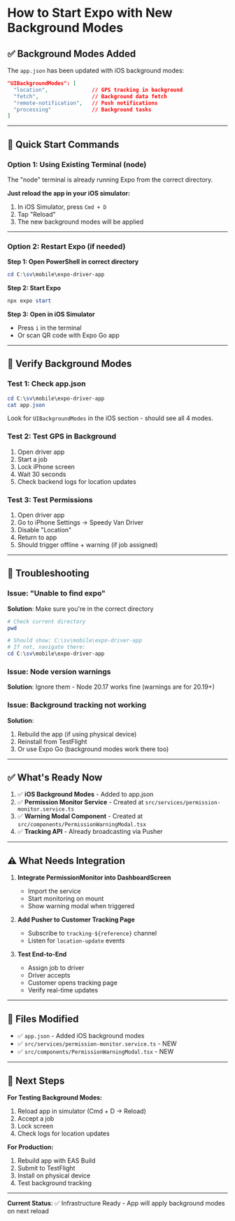 # How to Start Expo with New Background Modes

## ✅ Background Modes Added

The `app.json` has been updated with iOS background modes:
```json
"UIBackgroundModes": [
  "location",              // GPS tracking in background
  "fetch",                 // Background data fetch
  "remote-notification",   // Push notifications
  "processing"             // Background tasks
]
```

---

## 🚀 Quick Start Commands

### Option 1: Using Existing Terminal (node)
The "node" terminal is already running Expo from the correct directory.

**Just reload the app in your iOS simulator:**
1. In iOS Simulator, press `Cmd + D`
2. Tap "Reload"
3. The new background modes will be applied

---

### Option 2: Restart Expo (if needed)

**Step 1: Open PowerShell in correct directory**
```powershell
cd C:\sv\mobile\expo-driver-app
```

**Step 2: Start Expo**
```powershell
npx expo start
```

**Step 3: Open in iOS Simulator**
- Press `i` in the terminal
- Or scan QR code with Expo Go app

---

## 📱 Verify Background Modes

### Test 1: Check app.json
```powershell
cd C:\sv\mobile\expo-driver-app
cat app.json
```

Look for `UIBackgroundModes` in the iOS section - should see all 4 modes.

### Test 2: Test GPS in Background
1. Open driver app
2. Start a job
3. Lock iPhone screen
4. Wait 30 seconds
5. Check backend logs for location updates

### Test 3: Test Permissions
1. Open driver app
2. Go to iPhone Settings → Speedy Van Driver
3. Disable "Location"
4. Return to app
5. Should trigger offline + warning (if job assigned)

---

## 🔧 Troubleshooting

### Issue: "Unable to find expo"
**Solution**: Make sure you're in the correct directory
```powershell
# Check current directory
pwd

# Should show: C:\sv\mobile\expo-driver-app
# If not, navigate there:
cd C:\sv\mobile\expo-driver-app
```

### Issue: Node version warnings
**Solution**: Ignore them - Node 20.17 works fine (warnings are for 20.19+)

### Issue: Background tracking not working
**Solution**: 
1. Rebuild the app (if using physical device)
2. Reinstall from TestFlight
3. Or use Expo Go (background modes work there too)

---

## ✅ What's Ready Now

1. ✅ **iOS Background Modes** - Added to app.json
2. ✅ **Permission Monitor Service** - Created at `src/services/permission-monitor.service.ts`
3. ✅ **Warning Modal Component** - Created at `src/components/PermissionWarningModal.tsx`
4. ✅ **Tracking API** - Already broadcasting via Pusher

---

## ⚠️ What Needs Integration

1. **Integrate PermissionMonitor into DashboardScreen**
   - Import the service
   - Start monitoring on mount
   - Show warning modal when triggered

2. **Add Pusher to Customer Tracking Page**
   - Subscribe to `tracking-${reference}` channel
   - Listen for `location-update` events

3. **Test End-to-End**
   - Assign job to driver
   - Driver accepts
   - Customer opens tracking page
   - Verify real-time updates

---

## 📝 Files Modified

- ✅ `app.json` - Added iOS background modes
- ✅ `src/services/permission-monitor.service.ts` - NEW
- ✅ `src/components/PermissionWarningModal.tsx` - NEW

---

## 🎯 Next Steps

**For Testing Background Modes:**
1. Reload app in simulator (Cmd + D → Reload)
2. Accept a job
3. Lock screen
4. Check logs for location updates

**For Production:**
1. Rebuild app with EAS Build
2. Submit to TestFlight
3. Install on physical device
4. Test background tracking

---

**Current Status**: ✅ Infrastructure Ready - App will apply background modes on next reload
